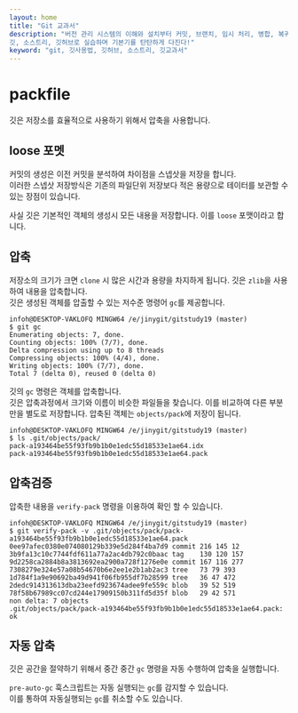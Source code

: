 ```yaml
---
layout: home
title: "Git 교과서"
description: "버전 관리 시스템의 이해와 설치부터 커밋, 브랜치, 임시 처리, 병합, 복귀, 서브모듈, 태그까지
깃, 소스트리, 깃허브로 실습하며 기본기를 탄탄하게 다진다!"
keyword: "git, 깃사용법, 깃허브, 소스트리, 깃교과서"
---
```

# packfile
깃은 저장소를 효율적으로 사용하기 위해서 압축을 사용합니다.

## loose 포멧
커밋의 생성은 이전 커밋을 분석하여 차이점을 스넵삿을 저장을 합니다.  
이러한 스넵삿 저장방식은 기존의 파일단위 저장보다 적은 용량으로 테이터를 보관할 수 있는 장점이 있습니다.

사실 깃은 기본적인 객체의 생성시 모든 내용을 저장합니다. 이를 `loose` 포맷이라고 합니다. 

## 압축
저장소의 크기가 크면 `clone` 시 많은 시간과 용량을 차지하게 됩니다. 깃은 `zlib`을 사용하여 내용을 압축합니다.  
깃은 생성된 객체를 압출할 수 있는 저수준 명령어 `gc`를 제공합니다.

```
infoh@DESKTOP-VAKLOFQ MINGW64 /e/jinygit/gitstudy19 (master)
$ git gc
Enumerating objects: 7, done.
Counting objects: 100% (7/7), done.
Delta compression using up to 8 threads
Compressing objects: 100% (4/4), done.
Writing objects: 100% (7/7), done.
Total 7 (delta 0), reused 0 (delta 0)
```

깃의 `gc` 명령은 객체를 압축합니다.  
깃은 압축과정에서 크기와 이름이 비슷한 파일들을 찾습니다. 이를 비교하여 다른 부분만을 별도로 저장합니다. 압축된 객체는 `objects/pack`에 저장이 됩니다.

```
infoh@DESKTOP-VAKLOFQ MINGW64 /e/jinygit/gitstudy19 (master)
$ ls .git/objects/pack/
pack-a193464be55f93fb9b1b0e1edc55d18533e1ae64.idx
pack-a193464be55f93fb9b1b0e1edc55d18533e1ae64.pack
```

## 압축검증
압축한 내용을 `verify-pack` 명령을 이용하여 확인 할 수 있습니다.

```
infoh@DESKTOP-VAKLOFQ MINGW64 /e/jinygit/gitstudy19 (master)
$ git verify-pack -v .git/objects/pack/pack-a193464be55f93fb9b1b0e1edc55d18533e1ae64.pack
0ee97afec0380e074080129b339e5d284f4ba7d9 commit 216 145 12
3b9fa13c10c7744fdf611a77a2ac4db792c0baac tag    130 120 157
9d2258ca2884b8a3813692ea2900a728f1276e0e commit 167 116 277
7308279e324e57a08b54670b6e2ee1e2b1ab2ac3 tree   73 79 393
1d784f1a9e90692ba49d941f06fb955df7b28599 tree   36 47 472
2dedc914313613dba23eefd923674adee9fe559c blob   39 52 519
78f58b67989cc07cd244e17909150b311fd5d35f blob   29 42 571
non delta: 7 objects
.git/objects/pack/pack-a193464be55f93fb9b1b0e1edc55d18533e1ae64.pack: ok
```

## 자동 압축
깃은 공간을 절약하기 위해서 중간 중간 `gc` 명령을 자동 수행하여 압축을 실행합니다.

`pre-auto-gc` 훅스크립트는 자동 실행되는 `gc`를 감지할 수 있습니다.  
이를 통하여 자동실행되는 `gc`를 취소할 수도 있습니다.

